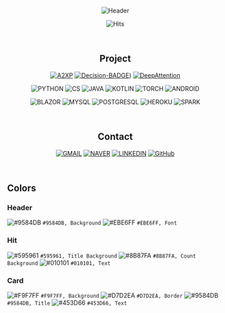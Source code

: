 <div align=center>

<!-- HEADER -->
![Header](https://capsule-render.vercel.app/api?type=waving&height=300&text=Deep%20GH%20Hub&fontAlignY=40&desc=:%20Geunhyeok's%20open%20archive%20for%20studies%20and%20projects%20:&descAlign=50&color=9584DB&fontColor=EBE6FF&animation=fadeIn)

![Hits](https://hits.seeyoufarm.com/api/count/incr/badge.svg?url=https%3A%2F%2Fgithub.com%2Fnda111%2Fhit-counter&count_bg=%238B87FA&title_bg=%23595961&icon=&icon_color=%23E7E7E7&title=HITS&edge_flat=false)

<!-- CURRENT TOPICS -->

<!-- GITHUB STATS
|![GitHub Stats](https://github-readme-stats.vercel.app/api?username=nda111&&custom_title=Geunhyeok's%20GitHub%20Stats&show_icons=true&bg_color=F9F7FF&border_color=D7D2EA&title_color=9584DB&text_color=453D66&icon_color=453D66&disable_animations=true)|![Popular Langs](https://github-readme-stats.vercel.app/api/top-langs/?username=nda111&langs_count=3&hide=javascript,html,tex,kotlin&bg_color=F9F7FF&border_color=D7D2EA&title_color=9584DB&text_color=453D6)|
|-|-| -->

<br />

<!-- PROJECT -->
## Project
[![A2XP](https://github-readme-stats.vercel.app/api/pin/?username=AIRLABkhu&repo=A2XP&bg_color=F9F7FF&border_color=D7D2EA&title_color=9584DB&text_color=453D66&)](https://github.com/AIRLABkhu/A2XP)
[![Decision-BADGE](https://github-readme-stats.vercel.app/api/pin/?username=AIRLABkhu&repo=Decision-BADGE&bg_color=F9F7FF&border_color=D7D2EA&title_color=9584DB&text_color=453D66&)](https://github.com/AIRLABkhu/Decision-BADGE))
[![DeepAttention](https://github-readme-stats.vercel.app/api/pin/?username=AIRLABkhu&repo=Decision-BADGE&bg_color=F9F7FF&border_color=D7D2EA&title_color=9584DB&text_color=453D66&)](https://github.com/AIRLABkhu/Decision-BADGE)

<!-- SYMBOLS -->
![PYTHON](https://img.shields.io/badge/Python-3776AB.svg?&style=for-the-badge&logo=Python&logoColor=white)
![CS](https://img.shields.io/badge/CSHARP-512BD4.svg?&style=for-the-badge&logo=DOTNET&logoColor=white)
![JAVA](https://img.shields.io/badge/JAVA-007396.svg?&style=for-the-badge&logo=java&logoColor=white)
![KOTLIN](https://img.shields.io/badge/KOTLIN-7F52FF.svg?&style=for-the-badge&logo=kotlin&logoColor=white)
![TORCH](https://img.shields.io/badge/PYTORCH-EE4C2C.svg?&style=for-the-badge&logo=pytorch&logoColor=white)
![ANDROID](https://img.shields.io/badge/ANDROID-3DDC84.svg?&style=for-the-badge&logo=android&logoColor=white)

![BLAZOR](https://img.shields.io/badge/BLAZOR-512BD4.svg?&style=for-the-badge&logo=blazor&logoColor=white)
![MYSQL](https://img.shields.io/badge/MYSQL-4479A1.svg?&style=for-the-badge&logo=mysql&logoColor=white)
![POSTGRESQL](https://img.shields.io/badge/POSTGRESQL-4169E1.svg?&style=for-the-badge&logo=postgresql&logoColor=white)
![HEROKU](https://img.shields.io/badge/HEROKU-430098.svg?&style=for-the-badge&logo=postgresql&logoColor=white)
![SPARK](https://img.shields.io/badge/APACHE%20SPARK-E25A1C.svg?&style=for-the-badge&logo=apachespark&logoColor=white)

<br />

<!-- CONTACT -->
## Contact
[![GMAIL](https://img.shields.io/badge/GMAIL-EA4335.svg?&style=for-the-badge&logo=gmail&logoColor=white)](mailto:geunhyeok0111@gmail.com)
[![NAVER](https://img.shields.io/badge/NAVER%20MAIL-03C75A.svg?&style=for-the-badge&logo=naver&logoColor=white)](mailto:nda111@naver.com)
[![LINKEDIN](https://img.shields.io/badge/LINKED%20IN-0A66C2.svg?&style=for-the-badge&logo=linkedin&logoColor=white)](https://www.linkedin.com/in/geunhyeok-yu-1247ba21b/)
[![GitHub](https://img.shields.io/badge/GITHUB-181717.svg?&style=for-the-badge&logo=github&logoColor=white)](https://github.com/nda111)

</div>

<br />

<!-- COLORS -->
## Colors
### Header
![#9584DB](https://via.placeholder.com/15/9584DB/9584DB.png) `#9584DB, Background`
![#EBE6FF](https://via.placeholder.com/15/EBE6FF/EBE6FF.png) `#EBE6FF, Font`

### Hit
![#595961](https://via.placeholder.com/15/595961/595961.png) `#595961, Title Background`
![#8B87FA](https://via.placeholder.com/15/8B87FA/8B87FA.png) `#8B87FA, Count Background`
![#010101](https://via.placeholder.com/15/010101/010101.png) `#010101, Text`

### Card
![#F9F7FF](https://via.placeholder.com/15/F9F7FF/F9F7FF.png) `#F9F7FF, Background`
![#D7D2EA](https://via.placeholder.com/15/D7D2EA/D7D2EA.png) `#D7D2EA, Border`
![#9584DB](https://via.placeholder.com/15/9584DB/9584DB.png) `#9584DB, Title`
![#453D66](https://via.placeholder.com/15/453D66/453D66.png) `#453D66, Text`
